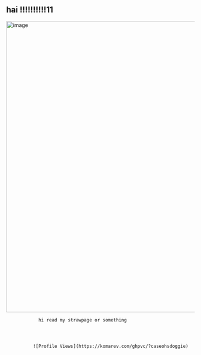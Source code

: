 ## hai !!!!!!!!!!11
<img width="661" height="778" alt="image" src="https://github.com/user-attachments/assets/49b470ef-235d-46ac-a5fb-4405a4a43ace" />



                hi read my strawpage or something



                
              ![Profile Views](https://komarev.com/ghpvc/?caseohsdoggie)
